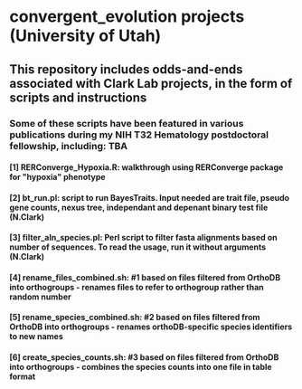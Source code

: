 # convergent_evolution projects (University of Utah)
## This repository includes odds-and-ends associated with Clark Lab projects, in the form of scripts and instructions
### Some of these scripts have been featured in various publications during my NIH T32 Hematology postdoctoral fellowship, including: TBA
#### [1] RERConverge_Hypoxia.R: walkthrough using RERConverge package for "hypoxia" phenotype
#### [2] bt_run.pl: script to run BayesTraits. Input needed are trait file, pseudo gene counts, nexus tree, independant and depenant binary test file (N.Clark)
#### [3] filter_aln_species.pl: Perl script to filter fasta alignments based on number of sequences. To read the usage, run it without arguments (N.Clark)
#### [4] rename_files_combined.sh: #1 based on files filtered from OrthoDB into orthogroups - renames files to refer to orthogroup rather than random number
#### [5] rename_species_combined.sh: #2 based on files filtered from OrthoDB into orthogroups - renames orthoDB-specific species identifiers to new names
#### [6] create_species_counts.sh: #3 based on files filtered from OrthoDB into orthogroups - combines the species counts into one file in table format
